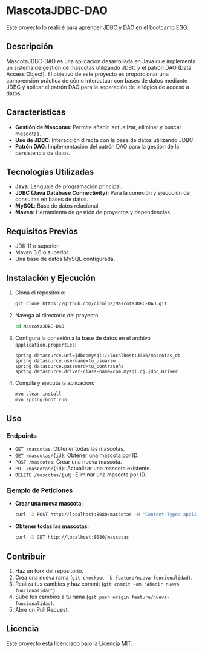 
# MascotaJDBC-DAO

Este proyecto lo realicé para aprender JDBC y DAO en el bootcamp EGG.

## Descripción

MascotaJDBC-DAO es una aplicación desarrollada en Java que implementa un sistema de gestión de mascotas utilizando JDBC y el patrón DAO (Data Access Object). El objetivo de este proyecto es proporcionar una comprensión práctica de cómo interactuar con bases de datos mediante JDBC y aplicar el patrón DAO para la separación de la lógica de acceso a datos.

## Características

-   **Gestión de Mascotas**: Permite añadir, actualizar, eliminar y buscar mascotas.
-   **Uso de JDBC**: Interacción directa con la base de datos utilizando JDBC.
-   **Patrón DAO**: Implementación del patrón DAO para la gestión de la persistencia de datos.

## Tecnologías Utilizadas

-   **Java**: Lenguaje de programación principal.
-   **JDBC (Java Database Connectivity)**: Para la conexión y ejecución de consultas en bases de datos.
-   **MySQL**: Base de datos relacional.
-   **Maven**: Herramienta de gestión de proyectos y dependencias.

## Requisitos Previos

-   JDK 11 o superior.
-   Maven 3.6 o superior.
-   Una base de datos MySQL configurada.

## Instalación y Ejecución

1.  Clona el repositorio:
    
    ```bash
    git clone https://github.com/cirolpz/MascotaJDBC-DAO.git
    
    ```
    
2.  Navega al directorio del proyecto:
    
    ```bash
    cd MascotaJDBC-DAO
    
    ```
    
3.  Configura la conexión a la base de datos en el archivo  `application.properties`:
    
    ```properties
    spring.datasource.url=jdbc:mysql://localhost:3306/mascotas_db
    spring.datasource.username=tu_usuario
    spring.datasource.password=tu_contraseña
    spring.datasource.driver-class-name=com.mysql.cj.jdbc.Driver
    
    ```
    
4.  Compila y ejecuta la aplicación:
    
    ```bash
    mvn clean install
    mvn spring-boot:run
    
    ```
    

## Uso

### Endpoints

-   `GET /mascotas`: Obtener todas las mascotas.
-   `GET /mascotas/{id}`: Obtener una mascota por ID.
-   `POST /mascotas`: Crear una nueva mascota.
-   `PUT /mascotas/{id}`: Actualizar una mascota existente.
-   `DELETE /mascotas/{id}`: Eliminar una mascota por ID.

### Ejemplo de Peticiones

-   **Crear una nueva mascota**:
    
    ```bash
    curl -X POST http://localhost:8080/mascotas -H "Content-Type: application/json" -d '{"nombre":"Firulais","edad":3}'
    
    ```
    
-   **Obtener todas las mascotas**:
    
    ```bash
    curl -X GET http://localhost:8080/mascotas
    
    ```
    

## Contribuir

1.  Haz un fork del repositorio.
2.  Crea una nueva rama (`git checkout -b feature/nueva-funcionalidad`).
3.  Realiza tus cambios y haz commit (`git commit -am 'Añadir nueva funcionalidad'`).
4.  Sube tus cambios a tu rama (`git push origin feature/nueva-funcionalidad`).
5.  Abre un Pull Request.

## Licencia

Este proyecto está licenciado bajo la Licencia MIT.
